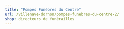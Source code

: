 ```yaml
---
title: "Pompes Funèbres du Centre"
url: /villenave-dornon/pompes-funebres-du-centre-2/
shop: directeurs de funérailles
---
```

